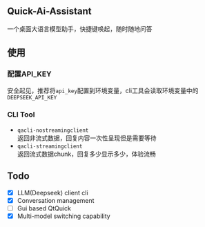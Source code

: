 ## Quick-Ai-Assistant
一个桌面大语言模型助手，快捷键唤起，随时随地问答

## 使用

### 配置API_KEY
安全起见，推荐将`api_key`配置到环境变量，cli工具会读取环境变量中的`DEEPSEEK_API_KEY`
### CLI Tool

* `qacli-nostreamingclient`  
返回非流式数据，回复内容一次性呈现但是需要等待
* `qacli-streamingclient`  
返回流式数据chunk，回复多少显示多少，体验流畅


## Todo
- [x] LLM(Deepseek) client cli
- [x] Conversation management
- [ ] Gui based QtQuick
- [x] Multi-model switching capability 